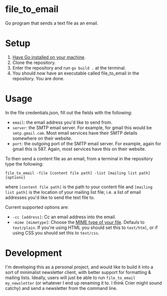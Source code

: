 # file_to_email
Go program that sends a text file as an email.

# Setup
1. [Have Go installed on your machine](https://golang.org/doc/install).
2. Clone the repository.
3. Enter the repository and run `go build .` at the terminal.
4. You should now have an executable called file_to_email in the repository. You are done.

# Usage
In the file credentials.json, fill out the fields with the following:

- `email`: the email address you'd like to send from.
- `server`: the SMTP email server. For example, for gmail this would be `smtp.gmail.com`. Most email services have their SMTP details somewhere on their website.
- `port`: the outgoing port of the SMTP email server. For example, again for gmail this is 587. Again, most services have this on their website.

To then send a content file as an email, from a terminal in the repository type the following:

`file_to_email -file [content file path] -list [mailing list path] [options]`

where `[content file path]` is the path to your content file and `[mailing list path]` is the location of your mailing list file; i.e. a list of email addresses you'd like to send the text file to.

Current supported options are:
- `-cc [address]`: Cc an email address into the email.
- `-mime [mimetype]`: Choose the [MIME type of your file](https://www.sitepoint.com/mime-types-complete-list/). Defauls to `text/plain`. If you're using HTML you should set this to `text/html`, or if using CSS you should set this to `text/css`.

# Development
I'm developing this as a personal project, and would like to build it into a sort of minimalist newsletter client, with better support for formatting & mailing lists. Ideally, users will just be able to run `file_to_email my_newsletter` (or whatever I end up renaming it to. I think Crier might sound catchy) and send a newsletter from the command line.
